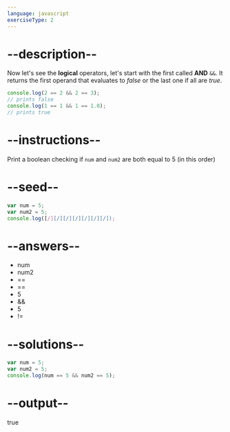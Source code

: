 ```yaml
---
language: javascript
exerciseType: 2
---
```


# --description--

Now let's see the **logical** operators, let's start with the first called __AND__ `&&`.
It returns the first operand that evaluates to *false* or the last one if all are *true*.
```javascript
console.log(2 == 2 && 2 == 3);
// prints false
console.log(1 == 1 && 1 == 1.0);
// prints true
```

# --instructions--

Print a boolean checking if `num` and `num2` are both equal to 5 (in this order)

# --seed--

```javascript
var num = 5;
var num2 = 5;
console.log([/][/][/][/][/][/][/]);
```

# --answers--

- num 
- num2 
- == 
- == 
- 5
-  && 
- 5
- != 

# --solutions--

```javascript
var num = 5;
var num2 = 5;
console.log(num == 5 && num2 == 5);
```

# --output--

true
